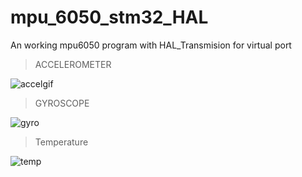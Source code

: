 # mpu_6050_stm32_HAL

An working mpu6050 program with HAL_Transmision for virtual port 

> ACCELEROMETER


![accelgif](https://github.com/Tranquil837/mpu_6050_stm32_HAL/assets/123855482/0f7baa37-c188-474a-ab1f-da7e61fced44)


> GYROSCOPE

![gyro](https://github.com/Tranquil837/mpu_6050_stm32_HAL/assets/123855482/c9b96f29-4d8e-4e45-aad9-e8d920b59b6c)


> Temperature

![temp](https://github.com/Tranquil837/mpu_6050_stm32_HAL/assets/123855482/4cc0d039-e70b-4e12-afdc-6b7da3758246)
